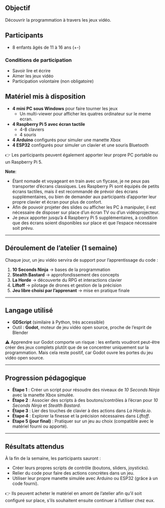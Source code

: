 
## Objectif

Découvrir la programmation à travers les jeux vidéo.

## Participants

* 8 enfants âgés de 11 à 16 ans (+-)

### Conditions de participation

* Savoir lire et écrire
* Aimer les jeux vidéo
* Participation volontaire (non obligatoire)

## Matériel mis à disposition

* **4 mini PC sous Windows** pour faire tourner les jeux
  * Un multi-viewer pour afficher les quatres ordinateur sur le meme ecran. 
* **4 Raspberry Pi 5 avec écran tactile**
  * 4-8 claviers
  * 4 souris
* **4 Arduino** configurés pour simuler une manette Xbox
* **4 ESP32** configurés pour simuler un clavier et une souris Bluetooth
  
👉 Les participants peuvent également apporter leur propre PC portable ou un Raspberry Pi 5.  

**Note**:
* Étant nomade et voyageant en train avec un flycase, je ne peux pas transporter d’écrans classiques. Les Raspberry Pi sont équipés de petits écrans tactiles, mais il est recommandé de prévoir des écrans supplémentaires, ou bien de demander aux participants d’apporter leur propre clavier et écran pour plus de confort.
* Afin de pouvoir projeter des slides ou afficher les PC à manipuler, il est nécessaire de disposer sur place d’un écran TV ou d’un vidéoprojecteur.
* Je peux apporter jusqu’à 4 Raspberry Pi 5 supplémentaires, à condition que des écrans soient disponibles sur place et que l’espace nécessaire soit prévu.


---

## Déroulement de l’atelier (1 semaine)

Chaque jour, un jeu vidéo servira de support pour l’apprentissage du code :

1. **10 Seconds Ninja** → bases de la programmation
2. **Stealth Bastard** → approfondissement des concepts
3. **La Horde** → découverte du RPG et interactions clavier
4. **Liftoff** → pilotage de drones et gestion de la précision
5. **Jeu libre choisi par l’apprenant** → mise en pratique finale

---

## Langage utilisé

* **GDScript** (similaire à Python, très accessible)
* Outil : **Godot**, moteur de jeu vidéo open source, proche de l’esprit de Blender

⚠️ Apprendre sur Godot comporte un risque : les enfants voudront peut-être créer des jeux complets plutôt que de se concentrer uniquement sur la programmation. Mais cela reste positif, car Godot ouvre les portes du jeu vidéo open source.

---

## Progression pédagogique

* **Étape 1** : Créer un script pour résoudre des niveaux de *10 Seconds Ninja* avec la manette Xbox simulée.
* **Étape 2** : Associer des scripts à des boutons/contrôles à l’écran pour *10 Seconds Ninja* et *Stealth Bastard*.
* **Étape 3** : Lier des touches de clavier à des actions dans *La Horde.io*.
* **Étape 4** : Explorer la finesse et la précision nécessaires dans *Liftoff*.
* **Étape 5 (jour final)** : Pratiquer sur un jeu au choix (compatible avec le matériel fourni ou apporté).

---

## Résultats attendus

À la fin de la semaine, les participants sauront :

* Créer leurs propres scripts de contrôle (boutons, sliders, joysticks).
* Relier du code pour faire des actions concrètes dans un jeu.
* Utiliser leur propre manette simulée avec Arduino ou ESP32 (grâce à un code fourni).

👉 Ils peuvent acheter le matériel en amont de l’atelier afin qu’il soit configuré sur place, s’ils souhaitent ensuite continuer à l’utiliser chez eux.


